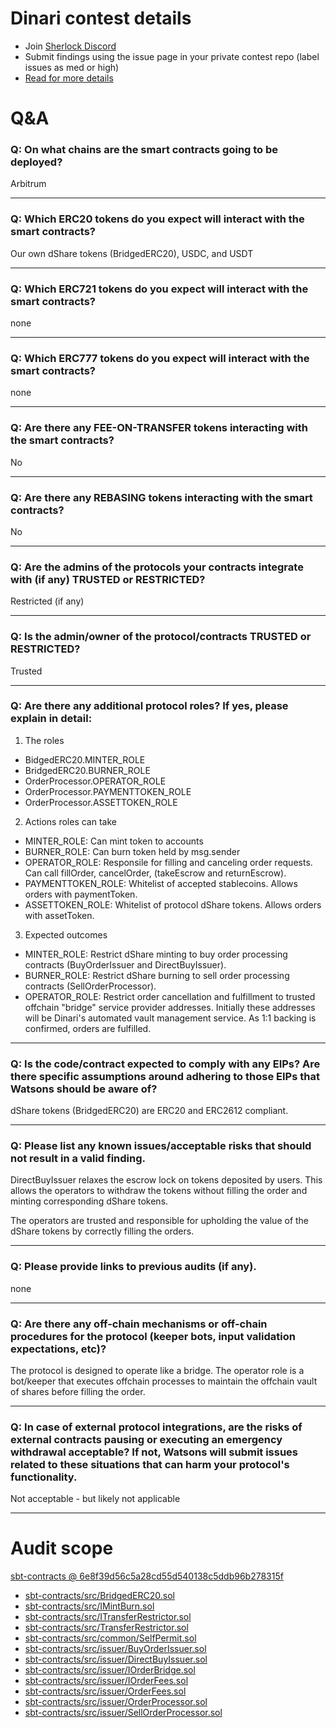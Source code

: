 
# Dinari contest details

- Join [Sherlock Discord](https://discord.gg/MABEWyASkp)
- Submit findings using the issue page in your private contest repo (label issues as med or high)
- [Read for more details](https://docs.sherlock.xyz/audits/watsons)

# Q&A

### Q: On what chains are the smart contracts going to be deployed?
Arbitrum
___

### Q: Which ERC20 tokens do you expect will interact with the smart contracts? 
Our own dShare tokens (BridgedERC20), USDC, and USDT
___

### Q: Which ERC721 tokens do you expect will interact with the smart contracts? 
none
___

### Q: Which ERC777 tokens do you expect will interact with the smart contracts? 
none
___

### Q: Are there any FEE-ON-TRANSFER tokens interacting with the smart contracts?

No
___

### Q: Are there any REBASING tokens interacting with the smart contracts?

No
___

### Q: Are the admins of the protocols your contracts integrate with (if any) TRUSTED or RESTRICTED?
Restricted (if any)
___

### Q: Is the admin/owner of the protocol/contracts TRUSTED or RESTRICTED?
Trusted
___

### Q: Are there any additional protocol roles? If yes, please explain in detail:
1. The roles
- BidgedERC20.MINTER_ROLE
- BridgedERC20.BURNER_ROLE
- OrderProcessor.OPERATOR_ROLE
- OrderProcessor.PAYMENTTOKEN_ROLE
- OrderProcessor.ASSETTOKEN_ROLE

2. Actions roles can take
- MINTER_ROLE: Can mint token to accounts
- BURNER_ROLE: Can burn token held by msg.sender
- OPERATOR_ROLE: Responsile for filling and canceling order requests. Can call fillOrder, cancelOrder, (takeEscrow and returnEscrow).
- PAYMENTTOKEN_ROLE: Whitelist of accepted stablecoins. Allows orders with paymentToken.
- ASSETTOKEN_ROLE: Whitelist of protocol dShare tokens. Allows orders with assetToken.

3. Expected outcomes
- MINTER_ROLE: Restrict dShare minting to buy order processing contracts (BuyOrderIssuer and DirectBuyIssuer).
- BURNER_ROLE: Restrict dShare burning to sell order processing contracts (SellOrderProcessor).
- OPERATOR_ROLE: Restrict order cancellation and fulfillment to trusted offchain "bridge" service provider addresses. Initially these addresses will be Dinari's automated vault management service. As 1:1 backing is confirmed, orders are fulfilled.

___

### Q: Is the code/contract expected to comply with any EIPs? Are there specific assumptions around adhering to those EIPs that Watsons should be aware of?
dShare tokens (BridgedERC20) are ERC20 and ERC2612 compliant.

___

### Q: Please list any known issues/acceptable risks that should not result in a valid finding.
DirectBuyIssuer relaxes the escrow lock on tokens deposited by users. This allows the operators to withdraw the tokens without filling the order and minting corresponding dShare tokens. 

The operators are trusted and responsible for upholding the value of the dShare tokens by correctly filling the orders. 
___

### Q: Please provide links to previous audits (if any).
none
___

### Q: Are there any off-chain mechanisms or off-chain procedures for the protocol (keeper bots, input validation expectations, etc)?
The protocol is designed to operate like a bridge. The operator role is a bot/keeper that executes offchain processes to maintain the offchain vault of shares before filling the order.

___

### Q: In case of external protocol integrations, are the risks of external contracts pausing or executing an emergency withdrawal acceptable? If not, Watsons will submit issues related to these situations that can harm your protocol's functionality.
Not acceptable - but likely not applicable
___



# Audit scope


[sbt-contracts @ 6e8f39d56c5a28cd55d540138c5ddb96b278315f](https://github.com/dinaricrypto/sbt-contracts/tree/6e8f39d56c5a28cd55d540138c5ddb96b278315f)
- [sbt-contracts/src/BridgedERC20.sol](sbt-contracts/src/BridgedERC20.sol)
- [sbt-contracts/src/IMintBurn.sol](sbt-contracts/src/IMintBurn.sol)
- [sbt-contracts/src/ITransferRestrictor.sol](sbt-contracts/src/ITransferRestrictor.sol)
- [sbt-contracts/src/TransferRestrictor.sol](sbt-contracts/src/TransferRestrictor.sol)
- [sbt-contracts/src/common/SelfPermit.sol](sbt-contracts/src/common/SelfPermit.sol)
- [sbt-contracts/src/issuer/BuyOrderIssuer.sol](sbt-contracts/src/issuer/BuyOrderIssuer.sol)
- [sbt-contracts/src/issuer/DirectBuyIssuer.sol](sbt-contracts/src/issuer/DirectBuyIssuer.sol)
- [sbt-contracts/src/issuer/IOrderBridge.sol](sbt-contracts/src/issuer/IOrderBridge.sol)
- [sbt-contracts/src/issuer/IOrderFees.sol](sbt-contracts/src/issuer/IOrderFees.sol)
- [sbt-contracts/src/issuer/OrderFees.sol](sbt-contracts/src/issuer/OrderFees.sol)
- [sbt-contracts/src/issuer/OrderProcessor.sol](sbt-contracts/src/issuer/OrderProcessor.sol)
- [sbt-contracts/src/issuer/SellOrderProcessor.sol](sbt-contracts/src/issuer/SellOrderProcessor.sol)




